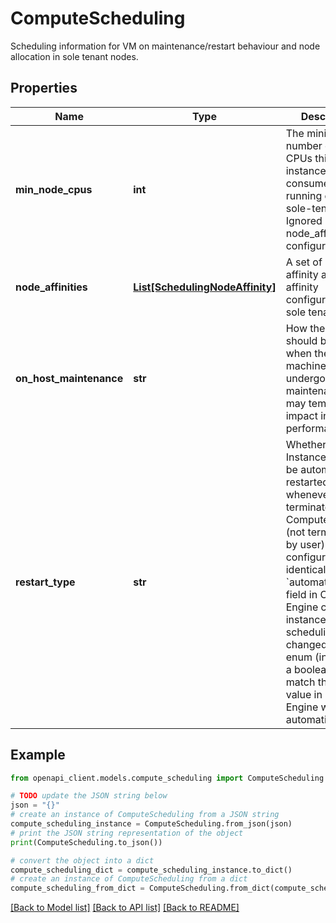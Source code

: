 # ComputeScheduling

Scheduling information for VM on maintenance/restart behaviour and node allocation in sole tenant nodes.

## Properties

Name | Type | Description | Notes
------------ | ------------- | ------------- | -------------
**min_node_cpus** | **int** | The minimum number of virtual CPUs this instance will consume when running on a sole-tenant node. Ignored if no node_affinites are configured. | [optional] 
**node_affinities** | [**List[SchedulingNodeAffinity]**](SchedulingNodeAffinity.md) | A set of node affinity and anti-affinity configurations for sole tenant nodes. | [optional] 
**on_host_maintenance** | **str** | How the instance should behave when the host machine undergoes maintenance that may temporarily impact instance performance. | [optional] 
**restart_type** | **str** | Whether the Instance should be automatically restarted whenever it is terminated by Compute Engine (not terminated by user). This configuration is identical to &#x60;automaticRestart&#x60; field in Compute Engine create instance under scheduling. It was changed to an enum (instead of a boolean) to match the default value in Compute Engine which is automatic restart. | [optional] 

## Example

```python
from openapi_client.models.compute_scheduling import ComputeScheduling

# TODO update the JSON string below
json = "{}"
# create an instance of ComputeScheduling from a JSON string
compute_scheduling_instance = ComputeScheduling.from_json(json)
# print the JSON string representation of the object
print(ComputeScheduling.to_json())

# convert the object into a dict
compute_scheduling_dict = compute_scheduling_instance.to_dict()
# create an instance of ComputeScheduling from a dict
compute_scheduling_from_dict = ComputeScheduling.from_dict(compute_scheduling_dict)
```
[[Back to Model list]](../README.md#documentation-for-models) [[Back to API list]](../README.md#documentation-for-api-endpoints) [[Back to README]](../README.md)


